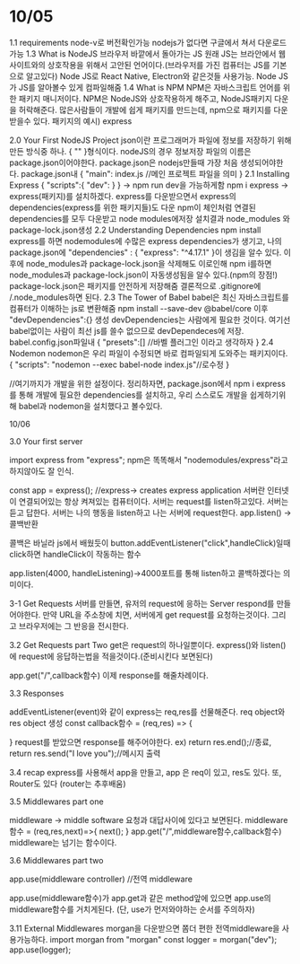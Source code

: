 # 10/05

1.1 requirements
node-v로 버전확인가능
nodejs가 없다면 구글에서 쳐서 다운로드 가능
1.3 What is NodeJS
브라우저 바깥에서 돌아가는 JS
원래 JS는 브라안에서 웹사이트와의 상호작용을 위해서 고안된 언어이다.(브라우저를 가진 컴퓨터는 JS를 기본으로 알고있다)
Node JS로 React Native, Electron와 같은것들 사용가능.
Node JS가 JS를 알아볼수 있게 컴파일해줌
1.4 What is NPM
NPM은 자바스크립트 언어를 위한 패키지 매니저이다.
NPM은 NodeJS와 상호작용하게 해주고, NodeJS패키지 다운을 허락해준다.
많은사람들이 개발에 쉽게 패키지를 만드는데, npm으로 패키지를 다운받을수 있다.
패키지의 예시) express

2.0 Your First NodeJS Project
json이란 프로그래머가 파일에 정보를 저장하기 위해 만든 방식중 하나.
{
""
}형식이다.
nodeJS의 경우 정보저장 파일의 이름은 package.json이어야한다.
package.json은 nodejs만들때 가장 처음 생성되어야한다.
package.json내
{
"main": index.js //메인 프로젝트 파일을 의미
}
2.1 Installing Express
{
"scripts":{
"dev":
}
} -> npm run dev을 가능하게함
npm i express -> express(패키지)를 설치하겠다.
express를 다운받으면서 express의 dependencies(express를 위한 패키지들)도 다운
npm이 체인처럼 연결된 dependencies를 모두 다운받고 node modules에저장
설치결과 node_modules 와 package-lock.json생성
2.2 Understanding Dependencies
npm install express를 하면 nodemodules에 수많은 express dependencies가 생기고, 나의 package.json에
"dependencies" : {
"express": "^4.17.1"
}이 생김을 알수 있다.
이후에 node_modules과 package-lock.json을 삭제해도
이로인해 npm i를하면 node_modules과 package-lock.json이 자동생성됨을 알수 있다.(npm의 장점!)
package-lock.json은 패키지를 안전하게 저장해줌
결론적으로 .gitignore에 /.node_modules하면 된다.
2.3 The Tower of Babel
babel은 최신 자바스크립트를 컴퓨터가 이해하는 js로 변환해줌
npm install --save-dev @babel/core
이후
"devDependencies":{}
생성
devDependencies는 사람에게 필요한 것이다.
여기선 babel없이는 사람이 최선 js를 쓸수 없으므로 devDependeces에 저장.
babel.config.json파일내
{
"presets":[] //바벨 플러그인 이라고 생각하자
}
2.4 Nodemon
nodemon은 우리 파일이 수정되면 바로 컴파일되게 도와주는 패키지이다.
{
"scripts": "nodemon --exec babel-node index.js"//로수정
}

//여기까지가 개발을 위한 설정이다.
정리하자면, package.json에서 npm i express를 통해 개발에 필요한 dependencies를 설치하고, 우리 스스로도 개발을 쉽게하기위해 babel과 nodemon을 설치했다고 볼수있다.

10/06

3.0 Your first server

import express from "express";
npm은 똑똑해서 "nodemodules/express"라고 하지않아도 잘 인식.

const app = express(); //express-> creates express application
서버란 인터넷이 연결되어있는 항상 켜져있는 컴퓨터이다.
서버는 request를 listen하고있다. 서버는 듣고 답한다.
서버는 나의 행동을 listen하고 나는 서버에 request한다.
app.listen() ->콜백반환

콜백은 바닐라 js에서 배웠듯이
button.addEventListener("click",handleClick)일때 click하면 handleClick이 작동하는 함수

app.listen(4000, handleListening)->4000포트를 통해 listen하고 콜백하겠다는 의미이다.

3-1 Get Requests
서버를 만들면, 유저의 request에 응하는 Server respond를 만들어야한다.
만약 URL을 주소창에 치면, 서버에게 get request를 요청하는것이다.
그리고 브라우저에는 그 반응을 전시한다.

3.2 Get Requests part Two
get은 request의 하나일뿐이다.
express()와 listen()에 request에 응답하는법을 적을것이다.(준비시킨다 보면된다)

app.get("/",callback함수)
이제 response를 해줄차례이다.

3.3 Responses

addEventListener(event)와 같이 express는 req,res를 선물해준다.
req object와 res object 생성
const callback함수 = (req,res) => {

}
request를 받았으면 response를 해주어야한다.
ex) return res.end();//종료, return res.send("I love you");//메시지 출력

3.4 recap
express를 사용해서 app을 만들고, app 은 req이 있고, res도 있다.
또, Router도 있다 (router는 추후배움)

3.5 Middlewares part one

middleware -> middle software
요청과 대답사이에 있다고 보면된다.
middleware함수 = (req,res,next)=>{
next();
}
app.get("/",middleware함수,callback함수)
middleware는 넘기는 함수이다.

3.6 Middlewares part two

app.use(middleware controller) //전역 middleware

app.use(middleware함수)가 app.get과 같은 method앞에 있으면 app.use의 middleware함수를 거치게된다. (단, use가 먼저와야하는 순서를 주의하자)

3.11 External Middlewares
morgan을 다운받으면 쫌더 편한 전역middleware을 사용가능하다.
import morgan from "morgan"
const logger = morgan("dev");
app.use(logger);
